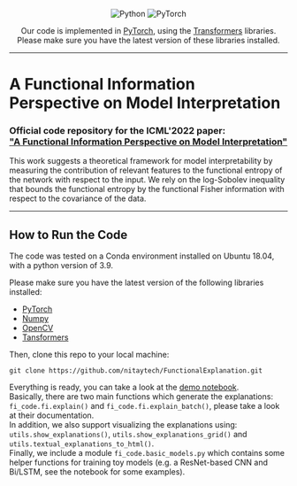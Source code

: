 <div align="center">

![Python](https://img.shields.io/badge/python-3670A0?style=for-the-badge&logo=python&logoColor=ffdd54)
![PyTorch](https://img.shields.io/badge/PyTorch-%23EE4C2C.svg?style=for-the-badge&logo=PyTorch&logoColor=white)

Our code is implemented in [PyTorch](https://pytorch.org/), using the [Transformers](https://github.com/huggingface/transformers) libraries. 
Please make sure you have the latest version of these libraries installed.
</div>

______________________________________________________________________

# A Functional Information Perspective on Model Interpretation

### Official code repository for the ICML'2022 paper: <br> ["A Functional Information Perspective on Model Interpretation"](https://icml.cc/virtual/2022/spotlight/17196)

This work suggests a theoretical framework for model interpretability by measuring the contribution of relevant features
to the functional entropy of the network with respect to the input. 
We rely on the log-Sobolev inequality that bounds the functional entropy by the functional Fisher information
with respect to the covariance of the data.


______________________________________________________________________


## How to Run the Code

The code was tested on a Conda environment installed on Ubuntu 18.04, with a python version of 3.9.

Please make sure you have the latest version of the following libraries installed: <br>
* [PyTorch](https://pytorch.org/get-started/locally/) <br>
* [Numpy](https://www.numpy.org/get-started/quickstart/) <br>
* [OpenCV](https://opencv.org/install.html) <br>
* [Tansformers](https://huggingface.co/docs/transformers/installation) <br>

Then, clone this repo to your local machine: <br>

`git clone https://github.com/nitaytech/FunctionalExplanation.git`

Everything is ready, you can take a look at the [demo notebook](Examples.ipynb). <br>
Basically, there are two main functions which generate the explanations: 
`fi_code.fi.explain()` and `fi_code.fi.explain_batch()`, please take a look at their documentation. <br>
In addition, we also support visualizing the explanations using: `utils.show_explanations()`, 
`utils.show_explanations_grid()` and `utils.textual_explanations_to_html()`. <br>
Finally, we include a module `fi_code.basic_models.py` which contains some helper functions for training toy models
(e.g. a ResNet-based CNN and Bi/LSTM, see the notebook for some examples).




